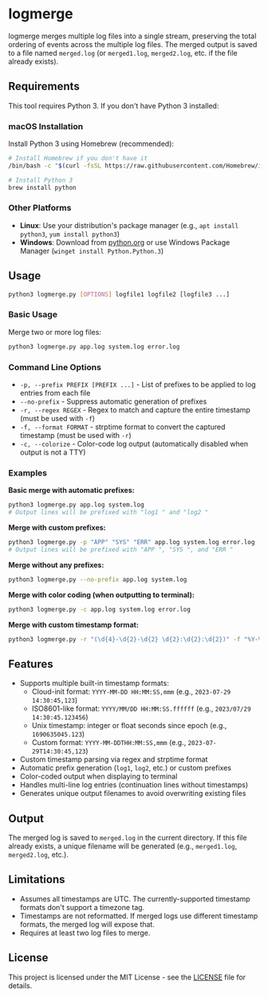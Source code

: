 # logmerge

logmerge merges multiple log files into a single stream, preserving the total ordering of events across the multiple log files. The merged output is saved to a file named `merged.log` (or `merged1.log`, `merged2.log`, etc. if the file already exists).

## Requirements

This tool requires Python 3. If you don't have Python 3 installed:

### macOS Installation

Install Python 3 using Homebrew (recommended):

```bash
# Install Homebrew if you don't have it
/bin/bash -c "$(curl -fsSL https://raw.githubusercontent.com/Homebrew/install/HEAD/install.sh)"

# Install Python 3
brew install python
```

### Other Platforms

- **Linux**: Use your distribution's package manager (e.g., `apt install python3`, `yum install python3`)
- **Windows**: Download from [python.org](https://www.python.org/downloads/) or use Windows Package Manager (`winget install Python.Python.3`)

## Usage

```bash
python3 logmerge.py [OPTIONS] logfile1 logfile2 [logfile3 ...]
```

### Basic Usage

Merge two or more log files:

```bash
python3 logmerge.py app.log system.log error.log
```

### Command Line Options

- `-p, --prefix PREFIX [PREFIX ...]` - List of prefixes to be applied to log entries from each file
- `--no-prefix` - Suppress automatic generation of prefixes
- `-r, --regex REGEX` - Regex to match and capture the entire timestamp (must be used with `-f`)
- `-f, --format FORMAT` - strptime format to convert the captured timestamp (must be used with `-r`)
- `-c, --colorize` - Color-code log output (automatically disabled when output is not a TTY)

### Examples

**Basic merge with automatic prefixes:**

```bash
python3 logmerge.py app.log system.log
# Output lines will be prefixed with "log1 " and "log2 "
```

**Merge with custom prefixes:**

```bash
python3 logmerge.py -p "APP" "SYS" "ERR" app.log system.log error.log
# Output lines will be prefixed with "APP ", "SYS ", and "ERR "
```

**Merge without any prefixes:**

```bash
python3 logmerge.py --no-prefix app.log system.log
```

**Merge with color coding (when outputting to terminal):**

```bash
python3 logmerge.py -c app.log system.log error.log
```

**Merge with custom timestamp format:**

```bash
python3 logmerge.py -r "(\d{4}-\d{2}-\d{2} \d{2}:\d{2}:\d{2})" -f "%Y-%m-%d %H:%M:%S" app.log system.log
```

## Features

- Supports multiple built-in timestamp formats:
  - Cloud-init format: `YYYY-MM-DD HH:MM:SS,mmm` (e.g., `2023-07-29 14:30:45,123`)
  - ISO8601-like format: `YYYY/MM/DD HH:MM:SS.ffffff` (e.g., `2023/07/29 14:30:45.123456`)
  - Unix timestamp: integer or float seconds since epoch (e.g., `1690635045.123`)
  - Custom format: `YYYY-MM-DDTHH:MM:SS,mmm` (e.g., `2023-07-29T14:30:45,123`)
- Custom timestamp parsing via regex and strptime format
- Automatic prefix generation (`log1`, `log2`, etc.) or custom prefixes
- Color-coded output when displaying to terminal
- Handles multi-line log entries (continuation lines without timestamps)
- Generates unique output filenames to avoid overwriting existing files

## Output

The merged log is saved to `merged.log` in the current directory. If this file already exists, a unique filename will be generated (e.g., `merged1.log`, `merged2.log`, etc.).

## Limitations

- Assumes all timestamps are UTC. The currently-supported timestamp formats don't support a timezone tag.
- Timestamps are not reformatted. If merged logs use different timestamp formats, the merged log will expose that.
- Requires at least two log files to merge.

## License

This project is licensed under the MIT License - see the [LICENSE](LICENSE) file for details.

